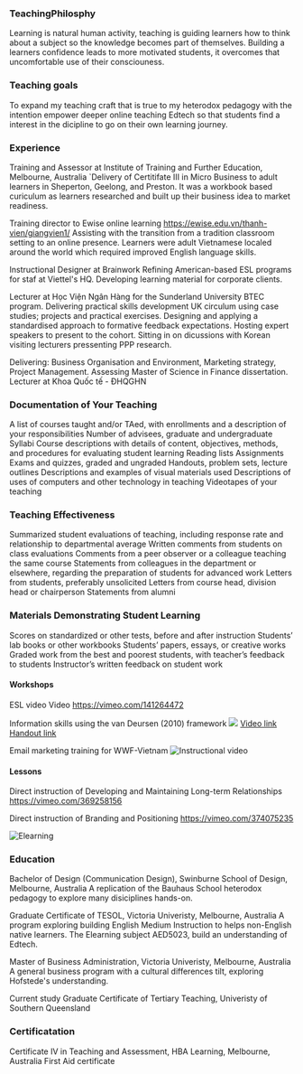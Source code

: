 


### TeachingPhilosphy
Learning is natural human activity, teaching is guiding learners how to think about a subject so the knowledge becomes part of themselves. Building a learners confidence leads to more motivated students, it overcomes that uncomfortable use of their consciouness.

### Teaching goals
To expand my teaching craft that is true to my heterodox pedagogy with the intention empower deeper online teaching Edtech so that students find a interest in the dicipline to go on their own learning journey. 

### Experience
Training and Assessor at Institute of Training and Further Education, Melbourne, Australia
`Delivery of Certitifate III in Micro Business to adult learners in Sheperton, Geelong, and Preston. It was a workbook based curiculum as learners researched and  built up their business idea to market readiness. 

Training director to Ewise online learning https://ewise.edu.vn/thanh-vien/giangvien1/
Assisting with the transition from a tradition classroom setting to an online presence. Learners were adult Vietnamese localed around the world which required improved English language skills. 

Instructional Designer at Brainwork 
Refining American-based ESL programs for staf at Viettel's HQ. Developing learning material for corporate clients. 


Lecturer at Học Viện Ngân Hàng for the Sunderland University BTEC program. 
Delivering practical skills development UK circulum using case studies; projects and practical exercises. Designing and applying a standardised approach to formative feedback expectations. Hosting expert speakers to present to the cohort. Sitting in on dicussions with Korean visiting lecturers pressenting PPP research. 

 Delivering: Business Organisation and Environment, Marketing strategy, Project Management. Assessing Master of Science in Finance dissertation.
Lecturer at Khoa Quốc tế - ĐHQGHN

### Documentation of Your Teaching
A list of courses taught and/or TAed, with enrollments and a description of your responsibilities
Number of advisees, graduate and undergraduate
Syllabi
Course descriptions with details of content, objectives, methods, and procedures for evaluating student learning
Reading lists
Assignments
Exams and quizzes, graded and ungraded
Handouts, problem sets, lecture outlines
Descriptions and examples of visual materials used
Descriptions of uses of computers and other technology in teaching
Videotapes of your teaching

### Teaching Effectiveness
Summarized student evaluations of teaching, including response rate and relationship to departmental average
Written comments from students on class evaluations
Comments from a peer observer or a colleague teaching the same course
Statements from colleagues in the department or elsewhere, regarding the preparation of students for advanced work
Letters from students, preferably unsolicited
Letters from course head, division head or chairperson
Statements from alumni

### Materials Demonstrating Student Learning
Scores on standardized or other tests, before and after instruction
Students’ lab books or other workbooks
Students’ papers, essays, or creative works
Graded work from the best and poorest students, with teacher’s feedback to students
Instructor’s written feedback on student work

#### Workshops
ESL video 
Video https://vimeo.com/141264472

Information skills using the van Deursen (2010) framework 
![]({{site.baseurl}}/https://github.com/vekar/teachingportfolio/blob/master/USQ-information-skills.001.jpeg?raw=true)
[Video link ](https://vimeo.com/381797279 "Classroom video")
[Handout link ](https://documentcloud.adobe.com/link/track?uri=urn%3Aaaid%3Ascds%3AUS%3A6b1dabfb-420c-4602-9dce-ffb703a1cedd "Workshop handout")

Email marketing training for WWF-Vietnam 
![Instructional video](https://vimeo.com/224427701)

#### Lessons 
Direct instruction of Developing and Maintaining Long-term Relationships
https://vimeo.com/369258156

Direct instruction of Branding and Positioning
https://vimeo.com/374075235

![Elearning]({{site.baseurl}}https://github.com/vekar/teachingportfolio/blob/master/E-Learning-project.gif?raw=true)

### Education
Bachelor of Design (Communication Design), Swinburne School of Design, Melbourne, Australia
A replication of the Bauhaus School heterodox pedagogy to explore many disiciplines hands-on.

Graduate Certificate of TESOL, Victoria Univeristy, Melbourne, Australia
A program exploring building English Medium Instruction to helps non-English native learners. The Elearning subject AED5023, build an understanding of Edtech.

Master of Business Administration, Victoria Univeristy, Melbourne, Australia
A general business program with a cultural differences tilt, exploring Hofstede's understanding. 

Current study
Graduate Certificate of Tertiary Teaching, Univeristy of Southern Queensland

### Certificatation
Certificate IV in Teaching and Assessment, HBA Learning, Melbourne, Australia
First Aid certificate 



